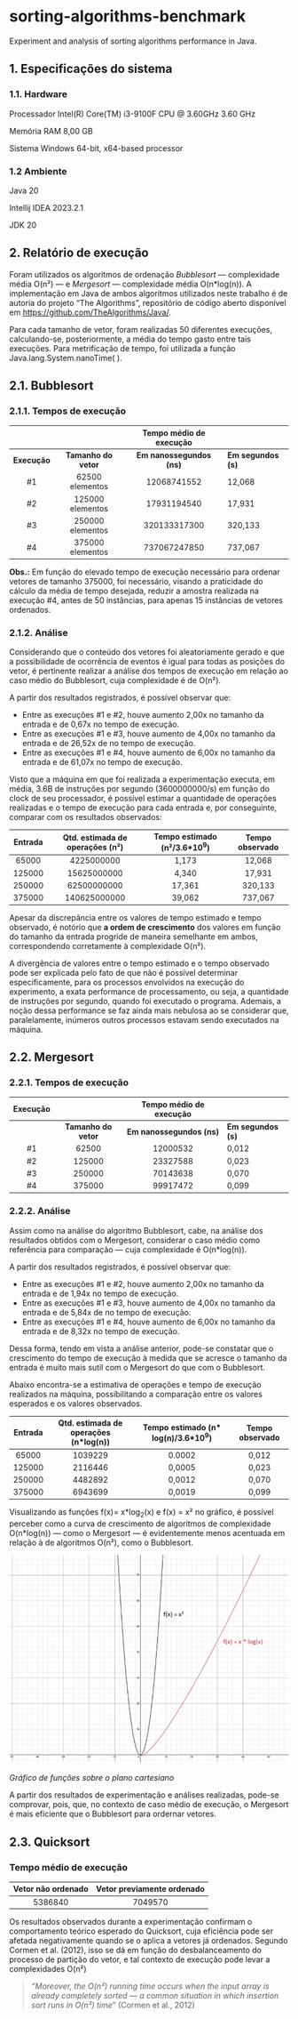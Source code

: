 # sorting-algorithms-benchmark
Experiment and analysis of sorting algorithms performance in Java.

## 1. **Especificações do sistema**
  ### 1.1. **Hardware**
  Processador		Intel(R) Core(TM) i3-9100F CPU @ 3.60GHz   3.60 GHz
  
  Memória RAM		8,00 GB
  
  Sistema		Windows 64-bit, x64-based processor
      
  ### 1.2 **Ambiente**
  Java 20
  
  Intellij IDEA 2023.2.1
  
  JDK 20

## 2. **Relatório de execução**

Foram utilizados os algoritmos de ordenação *Bubblesort* — complexidade média O(n²) — e *Mergesort* — complexidade média O(n\*log(n)). A implementação em Java de ambos algoritmos utilizados neste trabalho é de autoria do projeto “The Algorithms”, repositório de código aberto disponível em <https://github.com/TheAlgorithms/Java/>. 

Para cada tamanho de vetor, foram realizadas 50 diferentes execuções, calculando-se, posteriormente, a média do tempo gasto entre tais execuções. Para metrificação de tempo, foi utilizada a função Java.lang.System.nanoTime( ).

  ## 2.1. **Bubblesort**
  ### 2.1.1. **Tempos de execução**
  
  |||**Tempo médio de execução**||
  | :-: | :-: | :-: | :- |
  |**Execução**|**Tamanho do vetor**|**Em nanossegundos (ns)**|**Em segundos (s)**|
  |#1|62500 elementos|12068741552|12,068|
  |#2|125000 elementos|17931194540|17,931|
  |#3|250000 elementos|320133317300|320,133|
  |#4|375000 elementos|737067247850|737,067|
  
  **Obs.:** Em função do elevado tempo de execução necessário para ordenar vetores de tamanho 375000, foi necessário, visando a praticidade do cálculo da média de tempo desejada, reduzir a amostra realizada na execução #4, antes de 50 instâncias, para apenas 15 instâncias de vetores ordenados.
  
  ### 2.1.2. **Análise**
  
  Considerando que o conteúdo dos vetores foi aleatoriamente gerado e que a possibilidade de ocorrência de eventos é igual para todas as posições do vetor, é pertinente realizar a análise dos tempos de execução em relação ao caso médio do Bubblesort, cuja complexidade é de O(n²).
  
  A partir dos resultados registrados, é possível observar que:
  
  - Entre as execuções #1 e #2, houve aumento 2,00x no tamanho da entrada e de 0,67x no tempo de execução.
  - Entre as execuções #1 e #3, houve aumento de 4,00x no tamanho da entrada e de 26,52x de no tempo de execução.
  - Entre as execuções #1 e #4, houve aumento de 6,00x no tamanho da entrada e de 61,07x no tempo de execução.
  
  Visto que a máquina em que foi realizada a experimentação executa, em média, 3.6B de instruções por segundo (3600000000/s) em função do clock de seu processador, é possível estimar a quantidade de operações realizadas e o tempo de execução para cada entrada e, por conseguinte, comparar com os resultados observados: 
  
  |**Entrada**|**Qtd. estimada de operações (n²)**|<b>Tempo estimado (n²/3.6*10<sup>9</sup>)</b>|**Tempo observado**|
  | :-: | :-: | :-: | :-: |
  |65000|4225000000|1,173|12,068|
  |125000|15625000000|4,340|17,931|
  |250000|62500000000|17,361|320,133|
  |375000|140625000000|39,062|737,067|
  
  Apesar da discrepância entre os valores de tempo estimado e tempo observado, é notório que **a ordem de crescimento** dos valores em função do tamanho da entrada progride de maneira semelhante em ambos, correspondendo corretamente à complexidade O(n²).
  
  A divergência de valores entre o tempo estimado e o tempo observado pode ser explicada pelo fato de que não é possível determinar especificamente, para os processos envolvidos na execução do experimento, a exata performance de processamento, ou seja, a quantidade de instruções por segundo, quando foi executado o programa. Ademais, a noção dessa performance se faz ainda mais nebulosa ao se considerar que, paralelamente, inúmeros outros processos estavam sendo executados na máquina.


## 2.2. **Mergesort**
  ### 2.2.1. **Tempos de execução**
  
  |**Execução**||**Tempo médio de execução**||
  | :-: | :-: | :-: | :- |
  ||**Tamanho do vetor**|**Em nanossegundos (ns)**|**Em segundos (s)**|
  |#1|62500|12000532|0,012|
  |#2|125000|23327588|0,023|
  |#3|250000|70143638|0,070|
  |#4|<a name="_hlk145805543"></a>375000|99917472|0,099|
  
  ### 2.2.2. **Análise**
  
  Assim como na análise do algoritmo Bubblesort, cabe, na análise dos resultados obtidos com o Mergesort, considerar o caso médio como referência para comparação — cuja complexidade é O(n\*log(n)).
  
  A partir dos resultados registrados, é possível observar que:
  
  - Entre as execuções #1 e #2, houve aumento 2,00x no tamanho da entrada e de 1,94x no tempo de execução.
  - Entre as execuções #1 e #3, houve aumento de 4,00x no tamanho da entrada e de 5,84x de no tempo de execução.
  - Entre as execuções #1 e #4, houve aumento de 6,00x no tamanho da entrada e de 8,32x no tempo de execução.
  
  Dessa forma, tendo em vista a análise anterior, pode-se constatar que o crescimento do tempo de execução à medida que se acresce o tamanho da entrada é muito mais sutil com o Mergesort do que com o Bubblesort.
  
  Abaixo encontra-se a estimativa de operações e tempo de execução realizados na máquina, possibilitando a comparação entre os valores esperados e os valores observados.
  
  |**Entrada**|**Qtd. estimada de operações (n\*log(n))**|<b>Tempo estimado (n* log(n)/3.6*10<sup>9</sup>)</b>|**Tempo observado**|
  | :-: | :-: | :-: | :-: |
  |65000|1039229|0\.0002|0,012|
  |125000|2116446|0,0005|0,023|
  |250000|4482892|0,0012|0,070|
  |375000|6943699|0,0019|0,099|
  
  Visualizando as funções 	f(x)= x\*log<sub>2</sub>(x)	e	f(x) = x² 	no gráfico, é possível perceber como a curva de crescimento de algoritmos de complexidade O(n\*log(n)) — como o Mergesort — é evidentemente menos acentuada em relação à de algoritmos O(n²), como o Bubblesort.
  
  ![A graph of a function](img/function-graph.png)
  
  *Gráfico de funções sobre o plano cartesiano*
  
  A partir dos resultados de experimentação e análises realizadas, pode-se comprovar, pois, que, no contexto de caso médio de execução, o Mergesort é mais eficiente que o Bubblesort para ordernar vetores. 

## 2.3. **Quicksort**
### Tempo médio de execução

|**Vetor não ordenado**|**Vetor previamente ordenado**|
| :-: | :-: |
|5386840|7049570|

Os resultados observados durante a experimentação confirmam o comportamento teórico esperado do Quicksort, cuja eficiência pode ser afetada negativamente quando se o aplica a vetores já ordenados. Segundo Cormen et al. (2012), isso se dá em função do desbalanceamento do processo de partição do vetor, e tal contexto de execução pode levar a complexidades O(n²)

> *“Moreover, the O(n²) running time occurs when the input array is already completely sorted — a common situation in which insertion sort runs in O(n²) time*” (Cormen et al., 2012)
